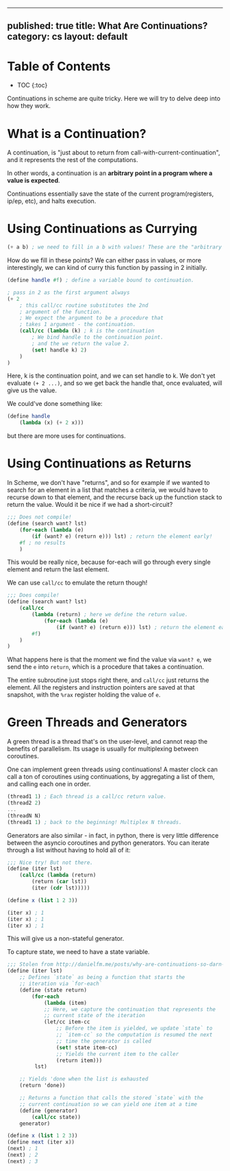 
---
published: true
title: What Are Continuations?
category: cs
layout: default
---

# Table of Contents

* TOC
{:toc}

Continuations in scheme are quite tricky. Here we will try to delve deep into how they work.

# What is a Continuation?

A continuation, is "just about to return from call-with-current-continuation", and it represents the rest of the computations.

In other words, a continuation is an **arbitrary point in a program where a value is expected**.

Continuations essentially save the state of the current program(registers, ip/ep, etc), and halts execution.

# Using Continuations as Currying

```scheme
(+ a b) ; we need to fill in a b with values! These are the "arbitrary points"
```

How do we fill in these points? We can either pass in values, or more interestingly, we can kind of curry this function by passing in 2 initially.

```scheme
(define handle #f) ; define a variable bound to continuation.

; pass in 2 as the first argument always
(+ 2
    ; this call/cc routine substitutes the 2nd 
    ; argument of the function.
    ; We expect the argument to be a procedure that 
    ; takes 1 argument - the continuation.
    (call/cc (lambda (k) ; k is the continuation
        ; We bind handle to the continuation point.
        ; and the we return the value 2.
        (set! handle k) 2)    
    )
)
```

Here, k is the continuation point, and we can set handle to k. 
We don't yet evaluate `(+ 2 ...)`, and so we get back the handle that, once evaluated, will give us the value.

We could've done something like:

```scheme
(define handle
    (lambda (x) (+ 2 x)))
```

but there are more uses for continuations.

# Using Continuations as Returns

In Scheme, we don't have "returns", and so for example if we wanted to search for an element in a list that matches a criteria,
we would have to recurse down to that element, and the recurse back up the function stack to return the value. Would it be nice
if we had a short-circuit?

```scheme
;;; Does not compile!
(define (search want? lst)
    (for-each (lambda (e)
        (if (want? e) (return e))) lst) ; return the element early!
    #f ; no results
    )
```

This would be really nice, because for-each will go through every single element and return the last element.

We can use `call/cc` to emulate the return though!

```scheme
;;; Does compile!
(define (search want? lst)
    (call/cc
        (lambda (return) ; here we define the return value.
            (for-each (lambda (e)
                (if (want? e) (return e))) lst) ; return the element early!
        #f)
    )
)
```

What happens here is that the moment we find the value via `want? e`, 
we send the `e` into `return`, which is a procedure that takes a continuation.

The entire subroutine just stops right there, and `call/cc` just returns the element.
All the registers and instruction pointers are saved at that snapshot, with the `%rax` 
register holding the value of `e`.

# Green Threads and Generators

A green thread is a thread that's on the user-level, and cannot reap the benefits of parallelism.
Its usage is usually for multiplexing between coroutines.

One can implement green threads using continuations! A master clock can call a ton of coroutines using continuations, by aggregating
a list of them, and calling each one in order.

```scheme
(thread1 1) ; Each thread is a call/cc return value.
(thread2 2)
...
(threadN N)
(thread1 1) ; back to the beginning! Multiplex N threads.
```

Generators are also similar - in fact, in python, there is very little difference between the asyncio coroutines and
python generators. You can iterate through a list without having to hold all of it:

```scheme
;;; Nice try! But not there.
(define (iter lst)
    (call/cc (lambda (return)
        (return (car lst))
        (iter (cdr lst)))))

(define x (list 1 2 3))

(iter x) ; 1
(iter x) ; 1
(iter x) ; 1
```

This will give us a non-stateful generator.

To capture state, we need to have a state variable.

```scheme
;;; Stolen from http://danielfm.me/posts/why-are-continuations-so-darn-cool.html
(define (iter lst)
    ;; Defines `state` as being a function that starts the
    ;; iteration via `for-each`
    (define (state return)
        (for-each
            (lambda (item)
            ;; Here, we capture the continuation that represents the
            ;; current state of the iteration
            (let/cc item-cc
                ;; Before the item is yielded, we update `state` to
                ;; `item-cc` so the computation is resumed the next
                ;; time the generator is called
                (set! state item-cc)
                ;; Yields the current item to the caller
                (return item)))
         lst)

    ;; Yields 'done when the list is exhausted
    (return 'done))

    ;; Returns a function that calls the stored `state` with the
    ;; current continuation so we can yield one item at a time
    (define (generator)
        (call/cc state))
    generator)

(define x (list 1 2 3))
(define next (iter x))
(next) ; 1
(next) ; 2
(next) ; 3
```
